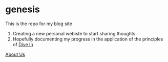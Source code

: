 # genesis
This is the repo for my blog site
1. Creating a new personal webiste to start sharing thoughts
2. Hopefully documenting my progress in the application of the principles of [Dive In](http://mindingourway.com/dive-in/) 

[About Us](about.md)
